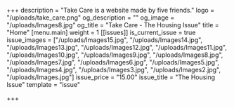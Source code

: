 +++
description = "Take Care is a website made by five friends."
logo = "/uploads/take_care.png"
og_description = ""
og_image = "/uploads/Images8.jpg"
og_title = "Take Care - The Housing Issue"
title = "Home"
[menu.main]
weight = 1
[[issues]]
is_current_issue = true
issue_images = ["/uploads/Images15.jpg", "/uploads/Images14.jpg", "/uploads/Images13.jpg", "/uploads/Images12.jpg", "/uploads/Images11.jpg", "/uploads/Images10.jpg", "/uploads/Images9.jpg", "/uploads/Images8.jpg", "/uploads/Images7.jpg", "/uploads/Images6.jpg", "/uploads/Images5.jpg", "/uploads/Images4.jpg", "/uploads/Images3.jpg", "/uploads/Images2.jpg", "/uploads/Images.jpg"]
issue_price = "15.00"
issue_title = "The Housing Issue"
template = "issue"

+++
